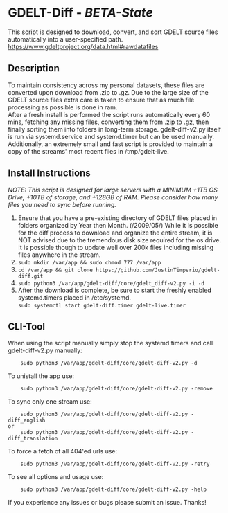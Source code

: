 # GDELT-Diff - _BETA-State_  
This script is designed to download, convert, and sort GDELT source files automatically into a user-specified path. https://www.gdeltproject.org/data.html#rawdatafiles  
  
## Description  
To maintain consistency across my personal datasets, these files are converted upon download from .zip to .gz. Due to the large size of the GDELT source files extra care is taken to ensure that as much file processing as possible is done in ram.  
After a fresh install is performed the script runs automatically every 60 mins, fetching any missing files, converting them from .zip to .gz, then finally sorting them into folders in long-term storage. gdelt-diff-v2.py itself is run via systemd.service and systemd.timer but can be used manually. Additionally, an extremely small and fast script is provided to maintain a copy of the streams' most recent files in /tmp/gdelt-live.  
  
## Install Instructions  
_NOTE: This script is designed for large servers with a MINIMUM +1TB OS Drive, +10TB of storage, and +128GB of RAM. Please consider how many files you need to sync before running._  
  
1. Ensure that you have a pre-existing directory of GDELT files placed in folders organized by Year then Month. (/2009/05/) While it is possible for the diff process to download and organize the entire stream, it is NOT advised due to the tremendous disk size required for the os drive. It is possible though to update well over 200k files including missing files anywhere in the stream.  
2. `sudo mkdir /var/app && sudo chmod 777 /var/app`  
3. `cd /var/app && git clone https://github.com/JustinTimperio/gdelt-diff.git`  
4. `sudo python3 /var/app/gdelt-diff/core/gdelt_diff-v2.py -i -d`  
5. After the download is complete, be sure to start the freshly enabled systemd.timers placed in /etc/systemd.  
	`sudo systemctl start gdelt-diff.timer gdelt-live.timer`  
  

## CLI-Tool
When using the script manually simply stop the systemd.timers and call gdelt-diff-v2.py manually:

		sudo python3 /var/app/gdelt-diff/core/gdelt-diff-v2.py -d

To unistall the app use:

		sudo python3 /var/app/gdelt-diff/core/gdelt-diff-v2.py -remove

To sync only one stream use:

		sudo python3 /var/app/gdelt-diff/core/gdelt-diff-v2.py -diff_english
	or
		sudo python3 /var/app/gdelt-diff/core/gdelt-diff-v2.py -diff_translation

To force a fetch of all 404'ed urls use:

		sudo python3 /var/app/gdelt-diff/core/gdelt-diff-v2.py -retry

To see all options and usage use:

		sudo python3 /var/app/gdelt-diff/core/gdelt-diff-v2.py -help


				
If you experience any issues or bugs please submit an issue. Thanks!
